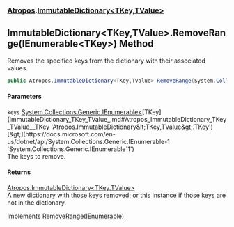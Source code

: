 ### [Atropos](Atropos.md 'Atropos').[ImmutableDictionary&lt;TKey,TValue&gt;](ImmutableDictionary_TKey_TValue_.md 'Atropos.ImmutableDictionary&lt;TKey,TValue&gt;')
## ImmutableDictionary&lt;TKey,TValue&gt;.RemoveRange(IEnumerable&lt;TKey&gt;) Method
Removes the specified keys from the dictionary with their associated values.  
```csharp
public Atropos.ImmutableDictionary<TKey,TValue> RemoveRange(System.Collections.Generic.IEnumerable<TKey> keys);
```
#### Parameters
<a name='Atropos_ImmutableDictionary_TKey_TValue__RemoveRange(System_Collections_Generic_IEnumerable_TKey_)_keys'></a>
`keys` [System.Collections.Generic.IEnumerable&lt;](https://docs.microsoft.com/en-us/dotnet/api/System.Collections.Generic.IEnumerable-1 'System.Collections.Generic.IEnumerable`1')[TKey](ImmutableDictionary_TKey_TValue_.md#Atropos_ImmutableDictionary_TKey_TValue__TKey 'Atropos.ImmutableDictionary&lt;TKey,TValue&gt;.TKey')[&gt;](https://docs.microsoft.com/en-us/dotnet/api/System.Collections.Generic.IEnumerable-1 'System.Collections.Generic.IEnumerable`1')  
The keys to remove.
  
#### Returns
[Atropos.ImmutableDictionary&lt;](ImmutableDictionary_TKey_TValue_.md 'Atropos.ImmutableDictionary&lt;TKey,TValue&gt;')[TKey](ImmutableDictionary_TKey_TValue_.md#Atropos_ImmutableDictionary_TKey_TValue__TKey 'Atropos.ImmutableDictionary&lt;TKey,TValue&gt;.TKey')[,](ImmutableDictionary_TKey_TValue_.md 'Atropos.ImmutableDictionary&lt;TKey,TValue&gt;')[TValue](ImmutableDictionary_TKey_TValue_.md#Atropos_ImmutableDictionary_TKey_TValue__TValue 'Atropos.ImmutableDictionary&lt;TKey,TValue&gt;.TValue')[&gt;](ImmutableDictionary_TKey_TValue_.md 'Atropos.ImmutableDictionary&lt;TKey,TValue&gt;')  
A new dictionary with those keys removed; or this instance if those keys are not in the dictionary.

Implements [RemoveRange(IEnumerable<TKey>)](https://docs.microsoft.com/en-us/dotnet/api/System.Collections.Immutable.IImmutableDictionary-2.RemoveRange#System_Collections_Immutable_IImmutableDictionary_2_RemoveRange_System_Collections_Generic_IEnumerable{_0}_ 'System.Collections.Immutable.IImmutableDictionary`2.RemoveRange(System.Collections.Generic.IEnumerable{`0})')  
